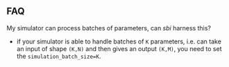 ## FAQ

My simulator can process batches of parameters, can *sbi* harness this? 
- if your simulator is able to handle batches of `K` parameters, i.e. can take an input of shape `(K,N)` and then gives an output `(K,M)`, you need to set the `simulation_batch_size=K`.


   